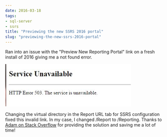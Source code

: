 ```yaml
---
date: 2016-03-18
tags:
- sql-server
- ssrs
title: "Previewing the new SSRS 2016 portal"
slug: "previewing-the-new-ssrs-2016-portal"
---
```


Ran into an issue with the "Preview New Reporting Portal" link on a fresh install of 2016 giving me a not found error.

![SNAG-0031](images/SNAG-0031_kxyjti.png)

Changing the virtual directory in the Report URL tab for SSRS configuration fixed this invalid link. In my case, I changed /Report to /Reporting.
Thanks to [Adam on Stack Overflow](http://stackoverflow.com/questions/34410218/access-ssrs-2016-new-reporting-portal) for providing the solution and saving me a lot of time!

